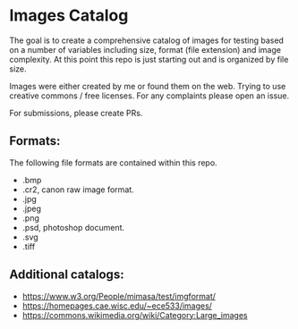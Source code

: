 # Images Catalog

The goal is to create a comprehensive catalog of images for testing based on a number of variables including size, format (file extension) and image complexity. At this point this repo is just starting out and is organized by file size.

Images were either created by me or found them on the web. Trying to use creative commons / free licenses. For any complaints please open an issue.

For submissions, please create PRs.

## Formats:

The following file formats are contained within this repo.

- .bmp
- .cr2, canon raw image format.
- .jpg
- .jpeg
- .png
- .psd, photoshop document.
- .svg
- .tiff


## Additional catalogs:
  - https://www.w3.org/People/mimasa/test/imgformat/
  - https://homepages.cae.wisc.edu/~ece533/images/
  - https://commons.wikimedia.org/wiki/Category:Large_images

